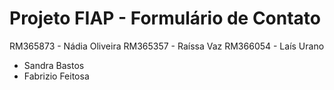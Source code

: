 # Projeto FIAP - Formulário de Contato


RM365873 - Nádia Oliveira
RM365357 - Raíssa Vaz
RM366054 - Laís Urano
 - Sandra Bastos
- Fabrizio Feitosa
